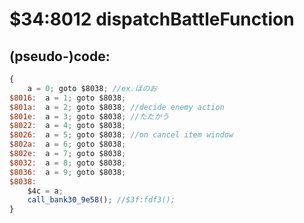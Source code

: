 ﻿
# $34:8012 dispatchBattleFunction

<summary></summary>

## (pseudo-)code:
```js
{
	a = 0; goto $8038; //ex.ほのお
$8016:	a = 1; goto $8038;
$801a:	a = 2; goto $8038; //decide enemy action
$801e:	a = 3; goto $8038; //たたかう
$8022:	a = 4; goto $8038;
$8026:	a = 5; goto $8038; //on cancel item window
$802a:	a = 6; goto $8038;
$802e:	a = 7; goto $8038;
$8032:	a = 8; goto $8038;
$8036:	a = 9; goto $8038;
$8038:
	$4c = a;
	call_bank30_9e58(); //$3f:fdf3();
}
```



